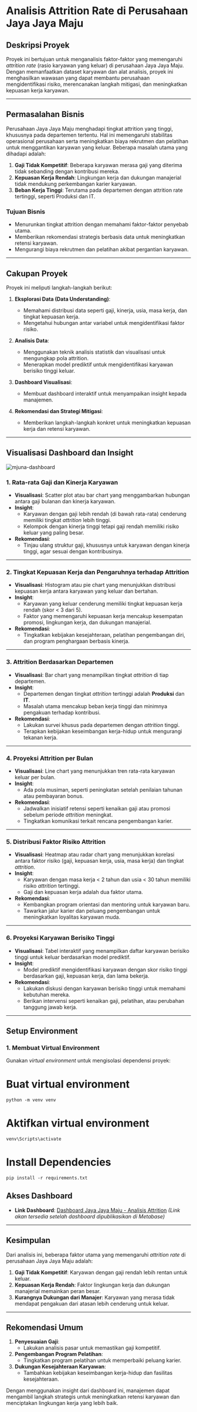 # Analisis Attrition Rate di Perusahaan Jaya Jaya Maju

## Deskripsi Proyek
Proyek ini bertujuan untuk menganalisis faktor-faktor yang memengaruhi *attrition rate* (rasio karyawan yang keluar) di perusahaan Jaya Jaya Maju. Dengan memanfaatkan dataset karyawan dan alat analisis, proyek ini menghasilkan wawasan yang dapat membantu perusahaan mengidentifikasi risiko, merencanakan langkah mitigasi, dan meningkatkan kepuasan kerja karyawan.

---

## Permasalahan Bisnis
Perusahaan Jaya Jaya Maju menghadapi tingkat attrition yang tinggi, khususnya pada departemen tertentu. Hal ini memengaruhi stabilitas operasional perusahaan serta meningkatkan biaya rekrutmen dan pelatihan untuk menggantikan karyawan yang keluar. Beberapa masalah utama yang dihadapi adalah:

1. **Gaji Tidak Kompetitif**: Beberapa karyawan merasa gaji yang diterima tidak sebanding dengan kontribusi mereka.
2. **Kepuasan Kerja Rendah**: Lingkungan kerja dan dukungan manajerial tidak mendukung perkembangan karier karyawan.
3. **Beban Kerja Tinggi**: Terutama pada departemen dengan attrition rate tertinggi, seperti Produksi dan IT.

### Tujuan Bisnis
- Menurunkan tingkat attrition dengan memahami faktor-faktor penyebab utama.
- Memberikan rekomendasi strategis berbasis data untuk meningkatkan retensi karyawan.
- Mengurangi biaya rekrutmen dan pelatihan akibat pergantian karyawan.

---

## Cakupan Proyek
Proyek ini meliputi langkah-langkah berikut:

1. **Eksplorasi Data (Data Understanding)**:
   - Memahami distribusi data seperti gaji, kinerja, usia, masa kerja, dan tingkat kepuasan kerja.
   - Mengetahui hubungan antar variabel untuk mengidentifikasi faktor risiko.

2. **Analisis Data**:
   - Menggunakan teknik analisis statistik dan visualisasi untuk mengungkap pola attrition.
   - Menerapkan model prediktif untuk mengidentifikasi karyawan berisiko tinggi keluar.

3. **Dashboard Visualisasi**:
   - Membuat dashboard interaktif untuk menyampaikan insight kepada manajemen.

4. **Rekomendasi dan Strategi Mitigasi**:
   - Memberikan langkah-langkah konkret untuk meningkatkan kepuasan kerja dan retensi karyawan.

---

## Visualisasi Dashboard dan Insight

![mjuna-dashboard](https://github.com/user-attachments/assets/d635c91c-b326-41e4-a195-5f23a7e6fbe0)

### 1. **Rata-rata Gaji dan Kinerja Karyawan**
- **Visualisasi**: Scatter plot atau bar chart yang menggambarkan hubungan antara gaji bulanan dan kinerja karyawan.
- **Insight**:
  - Karyawan dengan gaji lebih rendah (di bawah rata-rata) cenderung memiliki tingkat *attrition* lebih tinggi.
  - Kelompok dengan kinerja tinggi tetapi gaji rendah memiliki risiko keluar yang paling besar.
- **Rekomendasi**:
  - Tinjau ulang struktur gaji, khususnya untuk karyawan dengan kinerja tinggi, agar sesuai dengan kontribusinya.

---

### 2. **Tingkat Kepuasan Kerja dan Pengaruhnya terhadap Attrition**
- **Visualisasi**: Histogram atau pie chart yang menunjukkan distribusi kepuasan kerja antara karyawan yang keluar dan bertahan.
- **Insight**:
  - Karyawan yang keluar cenderung memiliki tingkat kepuasan kerja rendah (skor < 3 dari 5).
  - Faktor yang memengaruhi kepuasan kerja mencakup kesempatan promosi, lingkungan kerja, dan dukungan manajerial.
- **Rekomendasi**:
  - Tingkatkan kebijakan kesejahteraan, pelatihan pengembangan diri, dan program penghargaan berbasis kinerja.

---

### 3. **Attrition Berdasarkan Departemen**
- **Visualisasi**: Bar chart yang menampilkan tingkat *attrition* di tiap departemen.
- **Insight**:
  - Departemen dengan tingkat *attrition* tertinggi adalah **Produksi** dan **IT**.
  - Masalah utama mencakup beban kerja tinggi dan minimnya pengakuan terhadap kontribusi.
- **Rekomendasi**:
  - Lakukan survei khusus pada departemen dengan *attrition* tinggi.
  - Terapkan kebijakan keseimbangan kerja-hidup untuk mengurangi tekanan kerja.

---

### 4. **Proyeksi Attrition per Bulan**
- **Visualisasi**: Line chart yang menunjukkan tren rata-rata karyawan keluar per bulan.
- **Insight**:
  - Ada pola musiman, seperti peningkatan setelah penilaian tahunan atau pembayaran bonus.
- **Rekomendasi**:
  - Jadwalkan inisiatif retensi seperti kenaikan gaji atau promosi sebelum periode *attrition* meningkat.
  - Tingkatkan komunikasi terkait rencana pengembangan karier.

---

### 5. **Distribusi Faktor Risiko Attrition**
- **Visualisasi**: Heatmap atau radar chart yang menunjukkan korelasi antara faktor risiko (gaji, kepuasan kerja, usia, masa kerja) dan tingkat *attrition*.
- **Insight**:
  - Karyawan dengan masa kerja < 2 tahun dan usia < 30 tahun memiliki risiko *attrition* tertinggi.
  - Gaji dan kepuasan kerja adalah dua faktor utama.
- **Rekomendasi**:
  - Kembangkan program orientasi dan mentoring untuk karyawan baru.
  - Tawarkan jalur karier dan peluang pengembangan untuk meningkatkan loyalitas karyawan muda.

---

### 6. **Proyeksi Karyawan Berisiko Tinggi**
- **Visualisasi**: Tabel interaktif yang menampilkan daftar karyawan berisiko tinggi untuk keluar berdasarkan model prediktif.
- **Insight**:
  - Model prediktif mengidentifikasi karyawan dengan skor risiko tinggi berdasarkan gaji, kepuasan kerja, dan lama bekerja.
- **Rekomendasi**:
  - Lakukan diskusi dengan karyawan berisiko tinggi untuk memahami kebutuhan mereka.
  - Berikan intervensi seperti kenaikan gaji, pelatihan, atau perubahan tanggung jawab kerja.

---

## Setup Environment

### 1. Membuat Virtual Environment
Gunakan *virtual environment* untuk mengisolasi dependensi proyek:

# Buat virtual environment
```python -m venv venv```

# Aktifkan virtual environment
```venv\Scripts\activate```

# Install Dependencies
``` pip install -r requirements.txt ```

## Akses Dashboard
- **Link Dashboard**: [Dashboard Jaya Jaya Maju - Analisis Attrition](#) *(Link akan tersedia setelah dashboard dipublikasikan di Metabase)*

---

## Kesimpulan
Dari analisis ini, beberapa faktor utama yang memengaruhi *attrition rate* di perusahaan Jaya Jaya Maju adalah:
1. **Gaji Tidak Kompetitif**: Karyawan dengan gaji rendah lebih rentan untuk keluar.
2. **Kepuasan Kerja Rendah**: Faktor lingkungan kerja dan dukungan manajerial memainkan peran besar.
3. **Kurangnya Dukungan dari Manajer**: Karyawan yang merasa tidak mendapat pengakuan dari atasan lebih cenderung untuk keluar.

---

## Rekomendasi Umum
1. **Penyesuaian Gaji**:
   - Lakukan analisis pasar untuk memastikan gaji kompetitif.
2. **Pengembangan Program Pelatihan**:
   - Tingkatkan program pelatihan untuk memperbaiki peluang karier.
3. **Dukungan Kesejahteraan Karyawan**:
   - Tambahkan kebijakan keseimbangan kerja-hidup dan fasilitas kesejahteraan.

Dengan menggunakan insight dari dashboard ini, manajemen dapat mengambil langkah strategis untuk meningkatkan retensi karyawan dan menciptakan lingkungan kerja yang lebih baik.
